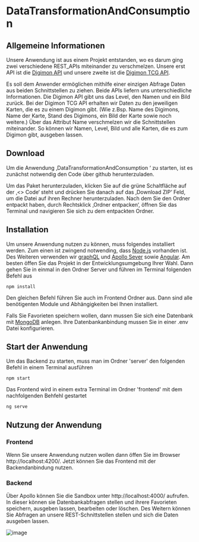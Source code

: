 # DataTransformationAndConsumption

## Allgemeine Informationen

Unsere Anwendung ist aus einem Projekt entstanden, wo es darum ging zwei verschiedene REST_APIs miteinander zu verschmelzen. Unsere erst API ist die [Digimon API](https://digimon-api.vercel.app/) und unsere zweite ist die [Digimon TCG API](https://documenter.getpostman.com/view/14059948/TzecB4fH).

Es soll dem Anwender ermöglichen mithilfe einer einzigen Abfrage Daten aus beiden Schnittstellen zu ziehen. 
Beide APIs liefern uns unterschiedliche Informationen. Die Digimon API gibt uns das Level, den Namen und ein Bild zurück. Bei der Digimon TCG API erhalten wir Daten zu den jeweiligen Karten, die es zu einem Digimon gibt. (Wie z.Bsp. Name des Digimons, Name der Karte, Stand des Digimons, ein Bild der Karte sowie noch weitere.) Über das Attribut Name verschmelzen wir die Schnittstellen miteinander. So können wir Namen, Level, Bild und alle Karten, die es zum Digimon gibt, ausgeben lassen.

## Download 

Um die Anwendung ‚DataTransformationAndConsumption ‘ zu starten, ist es zunächst notwendig den Code über github herunterzuladen.

Um das Paket herunterzuladen, klicken Sie auf die grüne Schaltfläche auf der ‚<> Code‘ steht und drücken Sie danach auf das ‚Download ZIP‘ Feld, um die Datei auf ihren Rechner herunterzuladen.
Nach dem Sie den Ordner entpackt haben, durch Rechtsklick ‚Ordner entpacken‘, öffnen Sie das Terminal und navigieren Sie sich zu dem entpackten Ordner.

## Installation

Um unsere Anwendung nutzen zu können, muss folgendes installiert werden. Zum einen ist zwingend notwending, dass [Node.js](https://nodejs.org/en/) vorhanden ist. Des Weiteren verwenden wir [graphQL](https://graphql.org/) und [Apollo Sever](https://www.apollographql.com/docs/apollo-server/) sowie [Angular](https://angular.io/).
Am besten öffen Sie das Projekt in der Entwicklungsumgebung Ihrer Wahl. Dann gehen Sie in einmal in den Ordner Server und führen im Terminal folgenden Befehl aus

```
npm install
```
Den gleichen Befehl führen Sie auch im Frontend Ordner aus. Dann sind alle benötigenten Module und Abhängigkeiten bei Ihnen installiert.

Falls Sie Favorieten speichern wollen, dann mussen Sie sich eine Datenbank mit [MongoDB](https://www.mongodb.com/) anlegen. Ihre Datenbankanbindung mussen Sie in einer .env Datei konfigurieren.

## Start der Anwendung

Um das Backend zu starten, muss man im Ordner 'server' den folgenden Befehl in einem Terminal ausführen 
```
npm start
```
Das Frontend wird in einem extra Terminal im Ordner 'frontend' mit dem nachfolgenden Behfehl gestartet
```
ng serve
```

## Nutzung der Anwendung

### Frontend 

Wenn Sie unsere Anwendung nutzen wollen dann öffen Sie im Browser  http://localhost:4200/. Jetzt können Sie das Frontend mit der Backendanbindung nutzen.

### Backend

Über Apollo können Sie die Sandbox unter http://localhost:4000/ aufrufen. In dieser können sie Datenbankabfragen stellen und ihrere Favorieten speichern, ausgeben lassen, bearbeiten oder löschen. Des Weitern können Sie Abfragen an unsere REST-Schnittstellen stellen und sich die Daten ausgeben lassen. 

![image](https://user-images.githubusercontent.com/82514219/217786243-36dbda65-d13e-4425-8fd5-0a9ae2bf922e.png)
